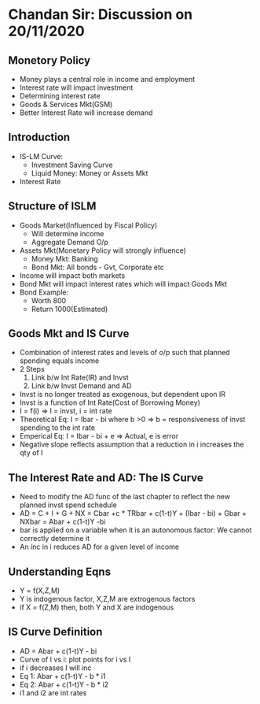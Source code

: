 # Chandan Sir: Discussion on 20/11/2020

## Monetory Policy
- Money plays a central role in income and employment
- Interest rate will impact investment
- Determining interest rate
- Goods & Services Mkt(GSM)
- Better Interest Rate will increase demand

## Introduction
- IS-LM Curve: 
	- Investment Saving Curve
	- Liquid Money: Money or Assets Mkt
- Interest Rate

## Structure of ISLM
- Goods Market(Influenced by Fiscal Policy)
	- Will determine income
	- Aggregate Demand O/p
- Assets Mkt(Monetary Policy will strongly influence)
	- Money Mkt: Banking
	- Bond Mkt: All bonds - Gvt, Corporate etc
- Income will impact both markets
- Bond Mkt will impact interest rates which will impact Goods Mkt
- Bond Example:
	- Worth 800
	- Return 1000(Estimated)

## Goods Mkt and IS Curve
- Combination of interest rates and levels of o/p such that planned spending equals income
- 2 Steps
	1. Link b/w Int Rate(IR) and Invst
	2. Link b/w Invst Demand and AD
- Invst is no longer treated as exogenous, but dependent upon IR
- Invst is a function of Int Rate(Cost of Borrowing Money)
- I = f(i) => I = invst, i = int rate
- Theoretical Eq: I = Ibar - bi where b >0 => b = responsiveness of invst spending to the int rate
- Emperical Eq: I = Ibar - bi + e => Actual, e is error
- Negative slope reflects assumption that a reduction in i increases the qty of I

## The Interest Rate and AD: The IS Curve
- Need to modify the AD func of the last chapter to reflect the new planned invst spend schedule
- AD = C + I + G + NX = Cbar +c * TRbar + c(1-t)Y + (Ibar - bi) + Gbar + NXbar = Abar + c(1-t)Y -bi
- bar is applied on a variable when it is an autonomous factor: We cannot correctly determine it
- An inc in i reduces AD for a given level of income

## Understanding Eqns
- Y = f(X,Z,M)
- Y is indogenous factor, X,Z,M are extrogenous factors 
- if X = f(Z,M) then, both Y and X are indogenous

## IS Curve Definition
- AD = Abar + c(1-t)Y - bi
- Curve of I vs i: plot points for i vs I
- if i decreases I will inc
- Eq 1: Abar + c(1-t)Y - b * i1
- Eq 2: Abar + c(1-t)Y - b * i2
- i1 and i2 are int rates